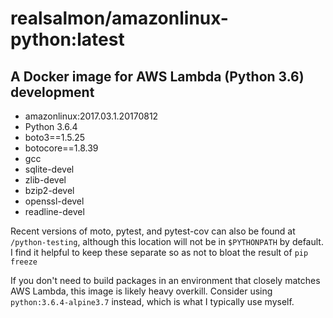 # realsalmon/amazonlinux-python:latest

## A Docker image for AWS Lambda (Python 3.6) development

- amazonlinux:2017.03.1.20170812
- Python 3.6.4
- boto3==1.5.25
- botocore==1.8.39
- gcc 
- sqlite-devel 
- zlib-devel 
- bzip2-devel 
- openssl-devel 
- readline-devel

Recent versions of moto, pytest, and pytest-cov can also be found at 
```/python-testing```, although this location will not be in ```$PYTHONPATH``` 
by default. I find it helpful to keep these separate so as not to bloat the 
result of ```pip freeze```

If you don't need to build packages in an environment that closely matches AWS
Lambda, this image is likely heavy overkill. Consider using 
```python:3.6.4-alpine3.7``` instead, which is what I typically use myself.
